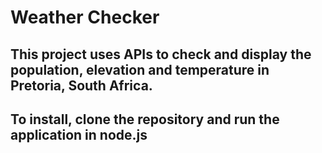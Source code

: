 # Weather Checker

## This project uses APIs to check and display the population, elevation and temperature in Pretoria, South Africa.

## To install, clone the repository and run the application in node.js 
